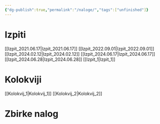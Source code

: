 ```yaml
---
{"dg-publish":true,"permalink":"/naloge/","tags":["unfinished"]}
---
```


# Izpiti
[[Izpit_2021.06.17\|Izpit_2021.06.17]]
[[Izpit_2022.09.01\|Izpit_2022.09.01]]
[[Izpit_2024.02.12\|Izpit_2024.02.12]]
[[Izpit_2024.06.17\|Izpit_2024.06.17]]
[[Izpit_2024.06.28\|Izpit_2024.06.28]]
[[Izpit_1\|Izpit_1]]
# Kolokviji
[[Kolokvij_1\|Kolokvij_1]]
[[Kolokvij_2\|Kolokvij_2]]
# Zbirke nalog